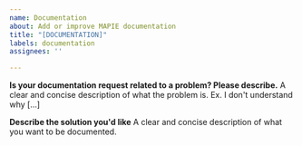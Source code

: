 ```yaml
---
name: Documentation
about: Add or improve MAPIE documentation
title: "[DOCUMENTATION]"
labels: documentation
assignees: ''

---
```


**Is your documentation request related to a problem? Please describe.**
A clear and concise description of what the problem is. Ex. I don't understand why [...]

**Describe the solution you'd like**
A clear and concise description of what you want to be documented.
